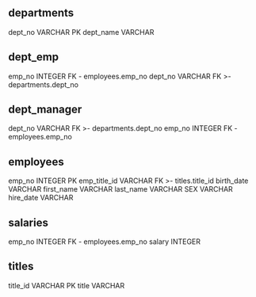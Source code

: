 departments
-
dept_no VARCHAR PK
dept_name VARCHAR

dept_emp
-
emp_no INTEGER FK - employees.emp_no
dept_no VARCHAR FK >- departments.dept_no


dept_manager
-
dept_no VARCHAR FK >- departments.dept_no
emp_no INTEGER FK - employees.emp_no

employees
-
emp_no INTEGER PK 
emp_title_id VARCHAR FK >- titles.title_id
birth_date VARCHAR
first_name VARCHAR
last_name VARCHAR
SEX VARCHAR
hire_date VARCHAR

salaries
-
emp_no INTEGER FK - employees.emp_no
salary INTEGER

titles
-
title_id VARCHAR PK
title VARCHAR